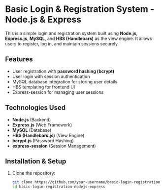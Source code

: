 # Basic Login & Registration System - Node.js & Express

This is a simple login and registration system built using **Node.js**, **Express.js**, **MySQL**, and **HBS (Handlebars)** as the view engine. It allows users to register, log in, and maintain sessions securely.

## Features
- User registration with **password hashing (bcrypt)**
- User login with session authentication
- MySQL database integration for storing user details
- HBS templating for frontend UI
- Express-session for managing user sessions

## Technologies Used
- **Node.js** (Backend)
- **Express.js** (Web Framework)
- **MySQL** (Database)
- **HBS (Handlebars.js)** (View Engine)
- **bcrypt.js** (Password Hashing)
- **express-session** (Session Management)

## Installation & Setup
1. Clone the repository:
   ```sh
   git clone https://github.com/your-username/basic-login-registration-nodejs-express.git
   cd basic-login-registration-nodejs-express
